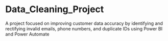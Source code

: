 # Data_Cleaning_Project
A project focused on improving customer data accuracy by identifying and rectifying invalid emails, phone numbers, and duplicate IDs using Power BI and Power Automate
